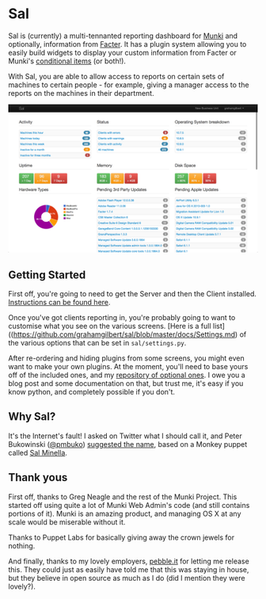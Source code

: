 # Sal

Sal is (currently) a multi-tennanted reporting dashboard for [Munki](https://code.google.com/p/munki/) and optionally, information from [Facter](http://puppetlabs.com/facter). It has a plugin system allowing you to easily build widgets to display your custom information from Facter or Munki's [conditional items](https://code.google.com/p/munki/wiki/ConditionalItems) (or both!). 

With Sal, you are able to allow access to reports on certain sets of machines to certain people - for example, giving a manager access to the reports on the machines in their department.

![Sal](docs/img/Sal.png)

## Getting Started

First off, you're going to need to get the Server and then the Client installed. [Instructions can be found here](https://github.com/grahamgilbert/sal/blob/master/docs/Installation.md).

Once you've got clients reporting in, you're probably going to want to customise what you see on the various screens. [Here is a full list]((https://github.com/grahamgilbert/sal/blob/master/docs/Settings.md) of the various options that can be set in ``sal/settings.py``.

After re-ordering and hiding plugins from some screens, you might even want to make your own plugins. At the moment, you'll need to base yours off of the included ones, and my [repository of optional ones](https://github.com/grahamgilbert/sal-plugins). I owe you a blog post and some documentation on that, but trust me, it's easy if you know python, and completely possible if you don't.

## Why Sal?

It's the Internet's fault! I asked on Twitter what I should call it, and Peter Bukowinski ([@pmbuko](https://twitter.com/pmbuko)) [suggested the name](https://twitter.com/pmbuko/status/377155523726290944), based on a Monkey puppet called [Sal Minella](http://muppet.wikia.com/wiki/Sal_Minella).

## Thank yous

First off, thanks to Greg Neagle and the rest of the Munki Project. This started off using quite a lot of Munki Web Admin's code (and still contains portions of it). Munki is an amazing product, and managing OS X at any scale would be miserable without it.

Thanks to Puppet Labs for basically giving away the crown jewels for nothing.

And finally, thanks to my lovely employers, [pebble.it](http://pebbleit.com) for letting me release this. They could just as easily have told me that this was staying in house, but they believe in open source as much as I do (did I mention they were lovely?).
